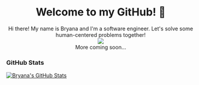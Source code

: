<div align="center">
  <h1>
    Welcome to my GitHub! 👋
  </h1>
</div>

<div align="center">
Hi there!  My name is Bryana and I'm a software engineer. Let's solve some human-centered problems together!
<br/>
  <a href="https://www.linkedin.com/in/bryanakitchen/" target="_blank">
    <img src=https://img.shields.io/badge/LinkedIn-blue?style=flat&logo=linkedin&labelColor=blue />
  </a>
<br/>
More coming soon...
</div>

### GitHub Stats
<a href="https://github.com/bryanakitchen/bryanakitchen">
   <img align="center" src="https://github-readme-stats.vercel.app/api?username=bryanakitchen&theme=tokyonight&show_icons=true" alt="Bryana's GitHub Stats" />
</a>

<!--
 ✨ Ideas ✨ 

Tech Stack
-->
